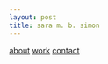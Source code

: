 ```yaml
---
layout: post
title: sara m. b. simon
---
```


[about](https://smbsimon.github.io/about/)
[work](https://smbsimon.github.io/work/)
[contact](https://smbsimon.github.io/contact/)

